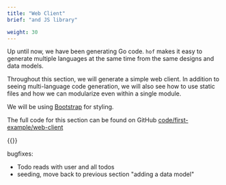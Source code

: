 ```yaml
---
title: "Web Client"
brief: "and JS library"

weight: 30
---
```



Up until now, we have been generating Go code.
`hof` makes it easy to generate multiple languages
at the same time from the same designs and data models.

Throughout this section, we will generate a simple web client.
In addition to seeing multi-language code generation,
we will also see how to use static files and how
we can modularize even within a single module.

We will be using [Bootstrap](https://getbootstrap.com/docs) for styling.

The full code for this section can be found on GitHub
[code/first-example/web-client](https://github.com/hofstadter-io/hof-docs/tree/main/code/first-example/web-client)

{{<childpages>}}


bugfixes:

- Todo reads with user and all todos
- seeding, move back to previous section "adding a data model"
